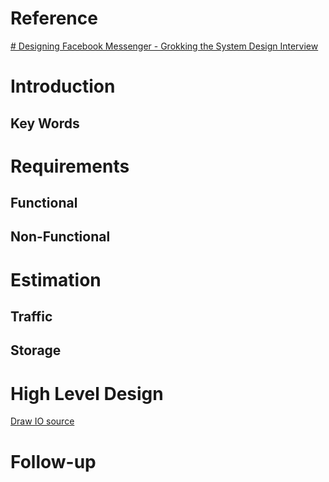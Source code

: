 # Reference
[# Designing Facebook Messenger - Grokking the System Design Interview ](https://www.educative.io/courses/grokking-the-system-design-interview/m2ygV4E81AR)


# Introduction
## Key Words


# Requirements
## Functional


## Non-Functional



# Estimation
## Traffic
## Storage


# High Level Design
[Draw IO source]()



# Follow-up


<!--stackedit_data:
eyJoaXN0b3J5IjpbLTg0MjM5MDUxNCwtMjA2NzA4MDk3OF19
-->